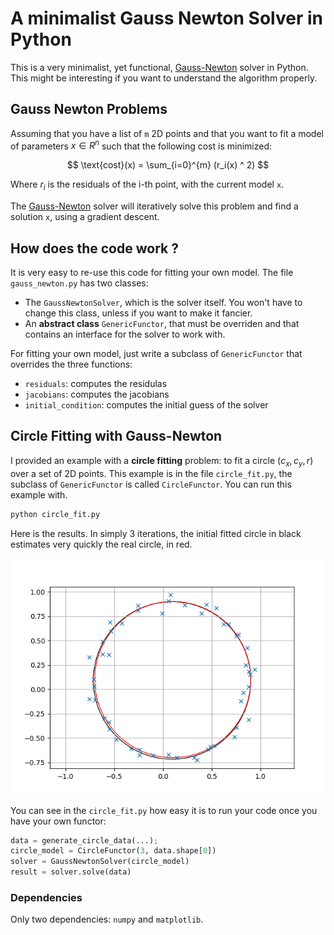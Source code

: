 # A minimalist Gauss Newton Solver in Python

This is a very minimalist, yet functional, [Gauss-Newton](https://en.wikipedia.org/wiki/Gauss%E2%80%93Newton_algorithm#) solver in Python. This might be interesting if you want to understand the algorithm properly.

## Gauss Newton Problems

Assuming that you have a list of `m` 2D points and that you want to fit a model of parameters $x \in R ^ n$ such that the following cost is minimized: 

$$
\text{cost}(x) = \sum_{i=0}^{m} (r_i(x) ^ 2)
$$

Where $r_i$ is the residuals of the i-th point, with the current model `x`.

The [Gauss-Newton](https://en.wikipedia.org/wiki/Gauss%E2%80%93Newton_algorithm#) solver will iteratively solve this problem and find a solution `x`, using a gradient descent.

## How does the code work ?

It is very easy to re-use this code for fitting your own model. The file `gauss_newton.py` has two classes:
- The `GaussNewtonSolver`, which is the solver itself. You won't have to change this class, unless if you want to make it fancier.
- An **abstract class** `GenericFunctor`, that must be overriden and that contains an interface for the solver to work with. 

For fitting your own model, just write a subclass of `GenericFunctor` that overrides the three functions:
- `residuals`: computes the residulas
- `jacobians`: computes the jacobians
- `initial_condition`: computes the initial guess of the solver

## Circle Fitting with Gauss-Newton

I provided an example with a **circle fitting** problem: to fit a circle ($c_x, c_y, r$) over a set of 2D points. This example is in the file `circle_fit.py`, the subclass of `GenericFunctor` is called `CircleFunctor`. You can run this example with.

```bash
python circle_fit.py
```

Here is the results. In simply 3 iterations, the initial fitted circle in black estimates very quickly the real circle, in red.

![](example_fit.png)

You can see in the `circle_fit.py` how easy it is to run your code once you have your own functor: 

```python
data = generate_circle_data(...);
circle_model = CircleFunctor(3, data.shape[0])
solver = GaussNewtonSolver(circle_model)
result = solver.solve(data)
```

### Dependencies

Only two dependencies: `numpy` and `matplotlib`.
